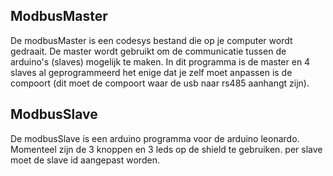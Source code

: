 ## ModbusMaster
De modbusMaster is een codesys bestand die op je computer wordt gedraait. De master wordt gebruikt om de communicatie tussen de arduino's (slaves) mogelijk te maken. In dit programma is de master en 4 slaves al geprogrammeerd het enige dat je zelf moet anpassen is de compoort (dit moet de compoort waar de usb naar rs485 aanhangt zijn).

## ModbusSlave
De modbusSlave is een arduino programma voor de arduino leonardo. Momenteel zijn de 3 knoppen en 3 leds op de shield te gebruiken. per slave moet de slave id aangepast worden.
